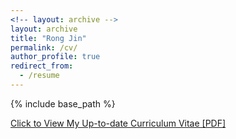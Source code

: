 ```yaml
---
<!-- layout: archive -->
layout: archive
title: "Rong Jin"
permalink: /cv/
author_profile: true
redirect_from:
  - /resume
---
```


{% include base_path %}

[Click to View My Up-to-date Curriculum Vitae [PDF]](https://rongjinutd.github.io/rong-jin.github.io/files/rongjin_cv.pdf)
